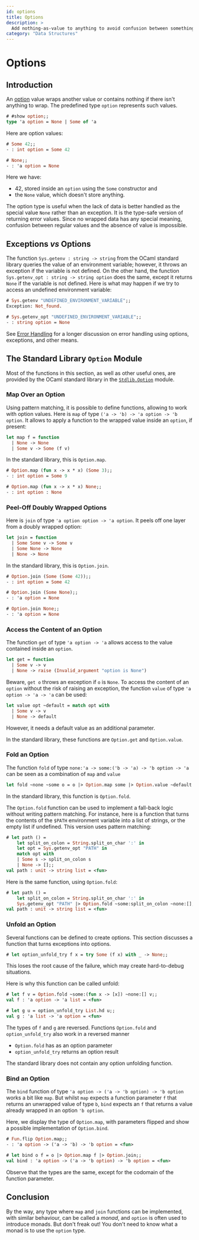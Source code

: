 ```yaml
---
id: options
title: Options
description: >
  Add nothing-as-value to anything to avoid confusion between something and “no such thing“.
category: "Data Structures"
---
```


# Options

## Introduction

An [option](https://en.wikipedia.org/wiki/Option_type) value wraps another value or contains nothing if there isn't anything to wrap. The predefined type `option` represents such values.
<!-- $MDX non-deterministic=command -->
```ocaml
# #show option;;
type 'a option = None | Some of 'a
```

Here are option values:
```ocaml
# Some 42;;
- : int option = Some 42

# None;;
- : 'a option = None
```

Here we have:
* 42, stored inside an `option` using the `Some` constructor and
* the `None` value, which doesn't store anything.

The option type is useful when the lack of data is better handled as the special value `None` rather than an exception. It is the type-safe version of returning error values. Since no wrapped data has any special meaning, confusion between regular values and the absence of value is impossible.

## Exceptions _vs_ Options

The function `Sys.getenv : string -> string` from the OCaml standard library queries the value of an environment variable; however, it throws an exception if the variable is not defined. On the other hand, the function `Sys.getenv_opt : string -> string option` does the same, except it returns `None` if the variable is not defined. Here is what may happen if we try to access an undefined environment variable:
```ocaml
# Sys.getenv "UNDEFINED_ENVIRONMENT_VARIABLE";;
Exception: Not_found.

# Sys.getenv_opt "UNDEFINED_ENVIRONMENT_VARIABLE";;
- : string option = None
```

See [Error Handling](/docs/error-handling) for a longer discussion on error handling using options, exceptions, and other means.

## The Standard Library `Option` Module

Most of the functions in this section, as well as other useful ones, are provided by the OCaml standard library in the [`Stdlib.Option`](/api/Option.html) module.

### Map Over an Option

Using pattern matching, it is possible to define functions, allowing to work with option values. Here is `map` of type `('a -> 'b) -> 'a option -> 'b option`. It allows to apply a function to the wrapped value inside an `option`, if present:
```ocaml
let map f = function
  | None -> None
  | Some v -> Some (f v)
```

In the standard library, this is `Option.map`.
```ocaml
# Option.map (fun x -> x * x) (Some 3);;
- : int option = Some 9

# Option.map (fun x -> x * x) None;;
- : int option : None
```

### Peel-Off Doubly Wrapped Options

Here is `join` of type `'a option option -> 'a option`. It peels off one layer from a doubly wrapped option:

```ocaml
let join = function
  | Some Some v -> Some v
  | Some None -> None
  | None -> None
```

In the standard library, this is `Option.join`.
```ocaml
# Option.join (Some (Some 42));;
- : int option = Some 42

# Option.join (Some None);;
- : 'a option = None

# Option.join None;;
- : 'a option = None
```

### Access the Content of an Option

The function `get` of type `'a option -> 'a` allows access to the value contained inside an `option`.
```ocaml
let get = function
  | Some v -> v
  | None -> raise (Invalid_argument "option is None")
```

Beware, `get o` throws an exception if `o` is `None`. To access the content of an `option` without the risk of raising an exception, the function `value` of type `'a option -> 'a -> 'a` can be used:
```ocaml
let value opt ~default = match opt with
  | Some v -> v
  | None -> default
```

However, it needs a default value as an additional parameter.

In the standard library, these functions are `Option.get` and `Option.value`.

### Fold an Option

The function `fold` of type `none:'a -> some:('b -> 'a) -> 'b option -> 'a` can be seen as a combination of `map` and `value`
```ocaml
let fold ~none ~some o = o |> Option.map some |> Option.value ~default:none
```

In the standard library, this function is `Option.fold`.

The `Option.fold` function can be used to implement a fall-back logic without writing pattern matching. For instance, here is a function that turns the contents of the `$PATH` environment variable into a list of strings, or the empty list if undefined. This version uses pattern matching:
```ocaml
# let path () =
    let split_on_colon = String.split_on_char ':' in
    let opt = Sys.getenv_opt "PATH" in
    match opt with
    | Some s -> split_on_colon s
    | None -> [];;
val path : unit -> string list = <fun>
```

Here is the same function, using `Option.fold`:
```ocaml
# let path () =
    let split_on_colon = String.split_on_char ':' in
    Sys.getenv_opt "PATH" |> Option.fold ~some:split_on_colon ~none:[];;
val path : unit -> string list = <fun>
```

### Unfold an Option

Several functions can be defined to create options. This section discusses a function that turns exceptions into options.
```ocaml
# let option_unfold_try f x = try Some (f x) with _ -> None;;
```

This loses the root cause of the failure, which may create hard-to-debug situations.

Here is why this function can be called unfold:
```ocaml
# let f v = Option.fold ~some:(fun x -> [x]) ~none:[] v;;
val f : 'a option -> 'a list = <fun>

# let g u = option_unfold_try List.hd u;;
val g : 'a list -> 'a option = <fun>
```

The types of `f` and `g` are reversed. Functions `Option.fold` and `option_unfold_try` also work in a reversed manner
* `Option.fold` has as an option parameter
* `option_unfold_try` returns an option result

The standard library does not contain any option unfolding function.

### Bind an Option

The `bind` function of type `'a option -> ('a -> 'b option) -> 'b option` works a bit like `map`. But whilst `map` expects a function parameter `f` that returns an unwrapped value of type `b`, `bind` expects an `f` that returns a value already wrapped in an option `'b option`.

Here, we display the type of `Option.map`, with parameters flipped and show a possible implementation of `Option.bind`.
```ocaml
# Fun.flip Option.map;;
- : 'a option -> ('a -> 'b) -> 'b option = <fun>

# let bind o f = o |> Option.map f |> Option.join;;
val bind : 'a option -> ('a -> 'b option) -> 'b option = <fun>
```

Observe that the types are the same, except for the codomain of the function parameter.

## Conclusion

By the way, any type where `map` and `join` functions can be implemented, with similar behaviour, can be called a _monad_, and `option` is often used to introduce monads. But don't freak out! You don't need to know what a monad is to use the `option` type.

